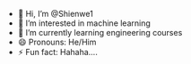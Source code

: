 - 👋 Hi, I’m @Shienwe1
- 👀 I’m interested in machine learning
- 🌱 I’m currently learning engineering courses
- 😄 Pronouns: He/Him
- ⚡ Fun fact: Hahaha....

<!---
Shienwe1/Shienwe1 is a ✨ special ✨ repository because its `README.md` (this file) appears on your GitHub profile.
You can click the Preview link to take a look at your changes.
--->
